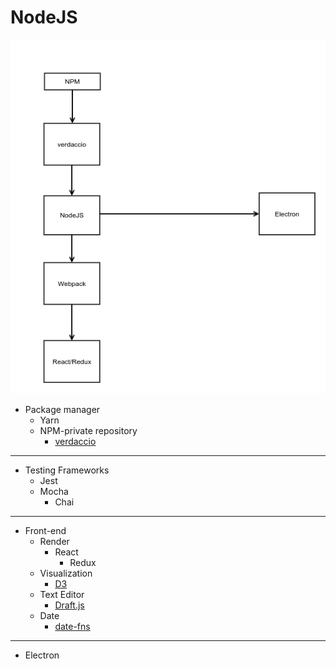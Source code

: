 # NodeJS

![NodeJS](./images/NodeJS.png)

+ Package manager
  + Yarn
  + NPM-private repository
    + [verdaccio](https://github.com/verdaccio/verdaccio)

---

+ Testing Frameworks
  + Jest
  + Mocha
    + Chai

----

+ Front-end
  + Render
    + React
      + Redux
  + Visualization
    + [D3](https://d3js.org/)
  + Text Editor
    + [Draft.js](https://draftjs.org/)
  + Date
    + [date-fns](https://github.com/date-fns/date-fns)

---

+ Electron
